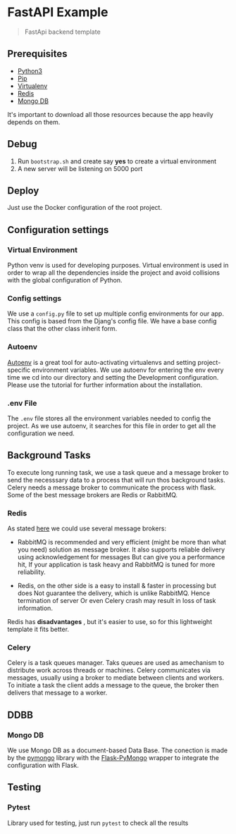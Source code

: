 # FastAPI Example

> FastApi backend template


## Prerequisites

* [Python3](https://www.python.org/download/releases/3.0/)
* [Pip](https://pypi.org/project/pip/)
* [Virtualenv](https://virtualenv.pypa.io/en/latest/)
* [Redis](https://redis.io)
* [Mongo DB](https://www.mongodb.com)

It's important to download all those resources because the app heavily depends on them.


## Debug

1. Run ```bootstrap.sh``` and create say **yes** to create a virtual environment
2. A new server will be listening on 5000 port

## Deploy

Just use the Docker configuration of the root project.

## Configuration settings

### Virtual Environment
Python venv is used for developing purposes. Virtual environment is used in order to wrap all the dependencies inside the project and avoid collisions with the global configuration of Python. 

### Config settings
We use a ```config.py``` file to set up multiple config environments for our app.
This config is based from the Djang's config file. We have a base config class that the other class inherit form.

### Autoenv
[Autoenv](https://github.com/inishchith/autoenv) is a great tool for auto-activating virtualenvs and setting project-specific environment variables.
We use autoenv for entering the env every time we cd into our directory and setting the Development configuration.
Please use the tutorial for further information about the installation.


### .env File
The ```.env``` file stores all the environment variables needed to config the project. As we use autoenv, it searches for this file in order to get all the configuration we need.


## Background Tasks
To execute long running task, we use a task queue and a message broker to send the necesssary data to a process that will run thos background tasks. Celery needs a message broker to communicate the process with flask. Some of the best message brokers are Redis or RabbitMQ.


### Redis
As stated [here](http://www.python88.com/topic/1045) we could use several message brokers:

* RabbitMQ is recommended and very efficient (might be more than what you need) solution as message broker. It also supports reliable delivery using acknowledgement for messages But can give you a performance hit, If your application is task heavy and RabbitMQ is tuned for more reliability.

* Redis, on the other side is a easy to install & faster in processing but does Not guarantee the delivery, which is unlike RabbitMQ. Hence termination of server Or even Celery crash may result in loss of task information.

Redis has **disadvantages** , but it's easier to use, so for this lightweight template it fits better.

### Celery
Celery is a task queues manager. Taks queues are used as amechanism to distribute work across threads or machines. Celery communicates via messages, usually using a broker to mediate between clients and workers. To initiate a task the client adds a message to the queue, the broker then delivers that message to a worker.



## DDBB

### Mongo DB

We use Mongo DB as a document-based Data Base. The conection is made by the [pymongo](https://pymongo.readthedocs.io/en/stable/) library with the [Flask-PyMongo](https://flask-pymongo.readthedocs.io/en/latest/) wrapper to integrate the configuration with Flask.


## Testing

### Pytest
Library used for testing, just run ```pytest``` to check all the results

